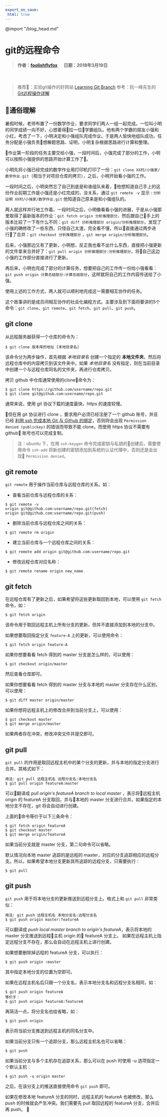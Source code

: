 ```yaml
---
export_on_save:
 html: true
---
```

@import "/blog_head.md"

# git的远程命令

> #### 作者：[foolishflyfox](https://foolishflyfox.github.io/CsLearnNote/) &nbsp;&nbsp;&nbsp;&nbsp; 日期：2018年3月19日

<br>

> 推荐：实验git操作的好网站 [Learning Git Branch](https://learngitbranching.js.org/?NODEMO)
参考：阮一峰先生的 [Git远程操作详解](http://www.ruanyifeng.com/blog/2014/06/git_remote.html)

## 通俗理解

暑假时候，老师布置了一份数学作业，要求同学们两人一组一起完成。一位叫小明的同学成绩一向不好，心想着得拉一位学霸组队。他有两个学霸的朋友小强和小红，考虑了一下，小明决定和小强组队完成作业。于是两人愉快地组队成功，任务分配是小强负责想解题思路、证明，小明复杂根据思路进行计算和整理。

作业第一阶段的任务主要交给小强，一段时间后，小强完成了部分的工作，小明可以按照小强提供的思路开始计算工作了。

小明先将小强已经完成的数学作业用打印机打印了一份：`git clone XX村/小强家/数学作业.git`（相当于对项目仓库的拷贝），之后，小明开始看小强的工作。

一段时间之后，小明突然忘了自己到底是和谁组队来着，他想知道自己手上的这份作业前期工作是小强还是小红完成的，没关系，通过 `git remote -v` 显示 : `分析证明 XX村/小强家/数学作业.git` 他知道自己原来是和小强组队的。

两人就这样并行地工作着。一段时间之后，小明像看看小强的进展，于是从小强那里取得了最新版本的作业：`git fetch origin 分析推理部分`，然后跟自己手上的版本比较了一下有什么不同：`git diff 分析推理部分 origin/分析推理部分`，发现了小强的确修改了一些东西，只怪自己太渣，完全看不懂，所以直接通过两步进行了合并：`git checkout 分析推理部分` ，`git merge origin/分析推理部分`。

后来，小强那边又有了更新，小明想，反正我也看不出什么东西，直接把小强更新的文件拿来合并好了：`git pull origin 分析推理部分:分析推理部分`，将自己这边小强的工作部分直接进行了更新。

再后来，小明也完成了部分的计算任务，想要把自己的工作传一份给小强看看：`git push origin 计算总结部分:计算总结部分`，这样就将自己的工作内容传送给了小强。

使用上述的工作方式，两人就可以顺利地完成这一需要相互协作的任务。

这个故事讲的是成员间相互协作的社会化编程方式。主要涉及到下面将要讲的5个命令：`git clone`、`git remote`、`git fetch`、`git pull`、`git push`。

## git clone

从远程服务器获得一个仓库的命令为：
```git
$ git clone 版本库的地址 [本地目录名]
```
该命令分为两步操作，首先根据 *本地目录名* 创建一个指定的 **本地文件夹**，然后将远程仓库中的内容拷贝到该文件夹中。如果 *本地目录名* 没有指定，则在当前目录中创建一个与远程仓库同名的文件夹，再进行仓库拷贝。

拷贝 github 中仓库通常使用的clone命令为：
```git
$ git clone https://github.com/username/repo.git
$ git clone git@github.com:username/repo.git
```
通常来说，使用 git 协议下载的速度最快，https 的速度较慢。

但在用 git 协议进行 clone ，要求用户必须已经注册了一个 github 账号，并且已经 [利用 ssh 完成本地 Git 与 Github 的绑定](http://blog.csdn.net/qq_35246620/article/details/69061355)，否则将会出现 `Permission denied (publickey)` 的错误而导致不能 clone。而使用 https 协议不需要有 github 账号也可以完成复制。
> 注：ubuntu 下，在用 `ssh-keygen` 命令完成密钥与私钥的创建后，需要使用命令 `ssh-add` 将新创建的密钥添加到系统的认证代理中，否则还是会出现 `Permission denied`。

## git remote

`git remote` 用于操作当前仓库与远程仓库的关系。如：

- 查看当前仓库与远程仓库的关系：
```git
$ git remote -v
origin git@github.com:username/repo.git(fetch)
origin git@github.com:username/repo.git(push)
```

- 删除当前仓库与远程仓库之间的关系：
```git
$ git remote rm origin
```

- 建立当前仓库与一个远程仓库之间的关系：
```git
$ git remote add origin git@github.com:username/repo.git
```

- 修改远程仓库对应名称：
```git
$ git remote rename origin new_name
```

## git fetch

在远程仓库有了更新之后，如果希望将这些更新取回到本地，可以使用 `git fetch` 命令，如：
```git
$ git fetch origin
```
该命令用于取回远程主机上所有分支的更新，但并不直接添加到本地的分支中。

如果想要取回指定分支 `feature-A` 上的更新，可以使用命令：
```git
$ git fetch origin feature-A
```

如果你想要看看 fetch 得到的 master 分支是怎么样的，可以使用：
```git
$ git checkout origin/master
```
然后查看仓库即可。

如果你想要看看 fetch 得到的 master 分支与本地的 master 分支存在什么区别，可以使用：
```git
$ git diff master origin/master
```

如果你想将远程主机上的修改合并到当前分支上，可以使用：
```git
$ git checkout master
$ git merge origin/master
```
如果两者存在冲突，修改冲突文件并提交即可。

## git pull

`git pull` 的作用是取回远程主机中的某个分支的更新，并与本地的指定分支进行合并。其格式如下：
```git
用法: git pull 远程主机名 远程分支名:本地分支名
$ git pull origin featureA:master
```
可以翻译成 *pull origin's featureA branch to local master* ，表示将远程主机 origin 的 featureA 分支取回，并与本地的 master 分支进行合并。如果指定的本地分支不存在，git 将会自动进行创建。

上面的命令等价于以下三条命令：
```git
$ git fetch origin featureA
$ git checkout master
$ git merge origin/featureA
```

如果当前分支就是 master 分支，第二句命令可以省略。

默认情况向本地 master 追踪的是远程的 master，对应的分支追踪相应的远程分支。所以，如果希望本地分支更新其所追踪的远程分支，只需要执行：
```git
$ git pull
```

## git push

`git push` 用于将本地分支的更新推送到远程分支上。格式上和 `git pull` 非常类似：
```git
用法: git push 远程主机名 本地分支名:远程分支名
$ git push origin master:featureA
```
可以翻译成 *push local master branch to origin's featureA*，表示将本地的 master 分支推送到远程主机 origin 的 featureA 分支上。 如果在远程主机上指定远程分支不存在，那么会自动在远程主机上进行创建。

如果想要删除掉远程的 featureA 分支，可以执行：
```git
$ git push origin :master
```
其中指定本地分支的位置为空即可。

如果在远程主机名后只跟一个分支名，表示本地分支名和远程分支名相同，如：
```git
$ git push origin featureA
等价于：
$ git push origin featureA:featureA
```

再简洁一点，将分支名也给省略，如：
```git
$ git push origin
```
表示将当前分支推送到远程主机的同名分支中。

如果当前分支只有一个追踪分支，那么远程主机名也可以省略：
```git
$ git push
```

如果当前分支与多个主机存在追踪关系，那么可以在 push 时使用 -u 选项指定一个默认主机：
```git
$ git push -u origin master
```
之后，在该分支上的推送直接使用命令 `git push` 即可。

如果在修改本地 featureA 分支的同时，远程主机的 featureA 也被修改，那么 push 的时候就会产生冲突。我们需要先 pull 取回远程的 featureA 分支，合并后再 push。


